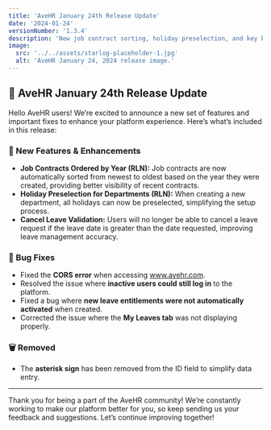 ```yaml
---
title: 'AveHR January 24th Release Update'
date: '2024-01-24'
versionNumber: '1.3.4'
description: 'New job contract sorting, holiday preselection, and key bug fixes to improve your AveHR experience.'
image:
  src: '../../assets/starlog-placeholder-1.jpg'
  alt: 'AveHR January 24, 2024 release image.'
---
```


## 🚀 AveHR January 24th Release Update

Hello AveHR users! We’re excited to announce a new set of features and important fixes to enhance your platform experience. Here’s what’s included in this release:

### 🍿 New Features & Enhancements

- **Job Contracts Ordered by Year (RLN):** Job contracts are now automatically sorted from newest to oldest based on the year they were created, providing better visibility of recent contracts.
- **Holiday Preselection for Departments (RLN):** When creating a new department, all holidays can now be preselected, simplifying the setup process.
- **Cancel Leave Validation:** Users will no longer be able to cancel a leave request if the leave date is greater than the date requested, improving leave management accuracy.

### 🐞 Bug Fixes

- Fixed the **CORS error** when accessing www.avehr.com.
- Resolved the issue where **inactive users could still log in** to the platform.
- Fixed a bug where **new leave entitlements were not automatically activated** when created.
- Corrected the issue where the **My Leaves tab** was not displaying properly.

### 🗑️ Removed

- The **asterisk sign** has been removed from the ID field to simplify data entry.

---

Thank you for being a part of the AveHR community! We’re constantly working to make our platform better for you, so keep sending us your feedback and suggestions. Let’s continue improving together!